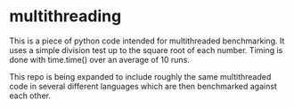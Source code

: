 # multithreading

This is a piece of python code intended for multithreaded benchmarking.
It uses a simple division test up to the square root of each number.
Timing is done with time.time() over an average of 10 runs.

This repo is being expanded to include roughly the same multithreaded code in several different languages which are then benchmarked against each other.